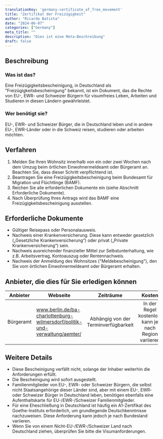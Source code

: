 ```yaml
---
translationKey: 'germany-certificate_of_free_movement'
title: "Zertifikat der Freizügigkeit"
author: "Ricardo Batista"
date: "2024-06-07"
categories: ["Germany"]
meta_title: ""
description: "Dies ist eine Meta-Beschreibung"
draft: false
---
```


## Beschreibung
### Was ist das?
Eine Freizügigkeitsbescheinigung, in Deutschland als "Freizügigkeitsbescheinigung" bekannt, ist ein Dokument, das die Rechte von EU-, EWR- und Schweizer Bürgern für visumfreies Leben, Arbeiten und Studieren in diesen Ländern gewährleistet.
### Wer benötigt sie?
EU-, EWR- und Schweizer Bürger, die in Deutschland leben und in andere EU-, EWR-Länder oder in die Schweiz reisen, studieren oder arbeiten möchten.

## Verfahren
1. Melden Sie Ihren Wohnsitz innerhalb von ein oder zwei Wochen nach dem Umzug beim örtlichen Einwohnermeldeamt oder Bürgeramt an. Beachten Sie, dass dieser Schritt verpflichtend ist.
2. Beantragen Sie eine Freizügigkeitsbescheinigung beim Bundesamt für Migration und Flüchtlinge (BAMF).
3. Reichen Sie alle erforderlichen Dokumente ein (siehe Abschnitt Erforderliche Dokumente).
4. Nach Überprüfung Ihres Antrags wird das BAMF eine Freizügigkeitsbescheinigung ausstellen.

## Erforderliche Dokumente
- Gültiger Reisepass oder Personalausweis.
- Nachweis einer Krankenversicherung. Diese kann entweder gesetzlich („Gesetzliche Krankenversicherung“) oder privat („Private Krankenversicherung“) sein.
- Nachweis ausreichender finanzieller Mittel zur Selbstunterhaltung, wie z.B. Arbeitsvertrag, Kontoauszug oder Rentennachweis.
- Nachweis der Anmeldung des Wohnsitzes ("Meldebescheinigung"), den Sie vom örtlichen Einwohnermeldeamt oder Bürgeramt erhalten.

## Anbieter, die dies für Sie erledigen können

| Anbieter        |     Webseite     |     Zeiträume    |       Kosten      |
| --------------- | --------------- |  :-------------: | :-------------: |
| Bürgeramt      |  www.berlin.de/ba-charlottenburg-wilmersdorf/politik-und-verwaltung/aemter/ |      Abhängig von der Terminverfügbarkeit      |        In der Regel kostenlos, kann je nach Region variieren       |

## Weitere Details
- Diese Bescheinigung verfällt nicht, solange der Inhaber weiterhin die Anforderungen erfüllt.
- Die Bescheinigung wird sofort ausgestellt.
- Familienmitglieder von EU-, EWR- oder Schweizer Bürgern, die selbst nicht Staatsangehörige dieser Länder sind, aber mit einem EU-, EWR- oder Schweizer Bürger in Deutschland leben, benötigen ebenfalls eine Aufenthaltskarte für EU-/EWR-/Schweizer Familienmitglieder.
- Für eine Eheschließung in Deutschland ist häufig ein A1-Zertifikat des Goethe-Instituts erforderlich, um grundlegende Deutschkenntnisse nachzuweisen. Diese Anforderung kann jedoch je nach Bundesland variieren.
- Wenn Sie von einem Nicht-EU-/EWR-/Schweizer Land nach Deutschland ziehen, überprüfen Sie bitte die Visumanforderungen.